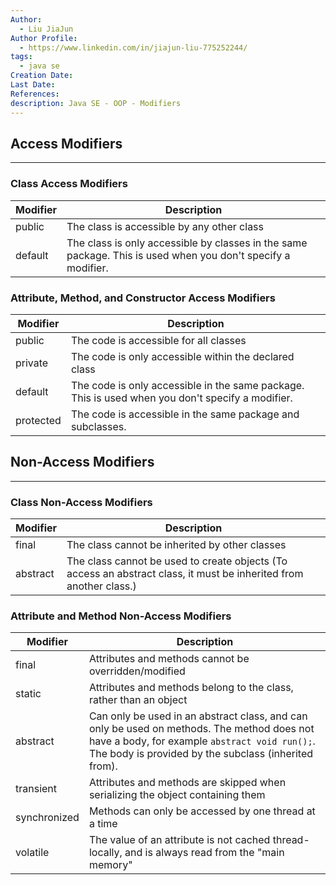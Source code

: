 ```yaml
---
Author:
  - Liu JiaJun
Author Profile:
  - https://www.linkedin.com/in/jiajun-liu-775252244/
tags: 
  - java se
Creation Date: 
Last Date: 
References: 
description: Java SE - OOP - Modifiers
---
```


## Access Modifiers
---
### Class Access Modifiers

| Modifier | Description |
|----------|-------------|
| public   | The class is accessible by any other class |
| default  | The class is only accessible by classes in the same package. This is used when you don't specify a modifier. |

### Attribute, Method, and Constructor Access Modifiers

| Modifier | Description |
|----------|-------------|
| public   | The code is accessible for all classes |
| private  | The code is only accessible within the declared class |
| default  | The code is only accessible in the same package. This is used when you don't specify a modifier.|
| protected| The code is accessible in the same package and subclasses. |


## Non-Access Modifiers
---
### Class Non-Access Modifiers

| Modifier | Description |
|----------|-------------|
| final    | The class cannot be inherited by other classes |
| abstract | The class cannot be used to create objects (To access an abstract class, it must be inherited from another class.) |

### Attribute and Method Non-Access Modifiers

| Modifier    | Description |
|-------------|-------------|
| final       | Attributes and methods cannot be overridden/modified |
| static      | Attributes and methods belong to the class, rather than an object |
| abstract    | Can only be used in an abstract class, and can only be used on methods. The method does not have a body, for example `abstract void run();`. The body is provided by the subclass (inherited from). |
| transient   | Attributes and methods are skipped when serializing the object containing them |
| synchronized| Methods can only be accessed by one thread at a time |
| volatile    | The value of an attribute is not cached thread-locally, and is always read from the "main memory" |

